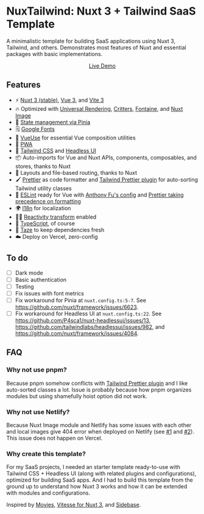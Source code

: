 # NuxTailwind: Nuxt 3 + Tailwind SaaS Template

A minimalistic template for building SaaS applications using Nuxt 3, Tailwind, and others. Demonstrates most features of Nuxt and essential packages with basic implementations.

<p align='center'>
<a href="https://nuxtailwind-template.vercel.app//">Live Demo</a>
</p>

## Features

- ⚡️ [Nuxt 3 (stable)](https://github.com/nuxt/framework), [Vue 3](https://github.com/vuejs/core), and [Vite 3](https://github.com/vitejs/vite)
- 🔥 Optimized with [Universal Rendering](https://nuxt.com/docs/guide/concepts/rendering#universal-rendering), [Critters](https://github.com/nuxt-modules/critters), [Fontaine](https://github.com/nuxt-modules/fontaine), and [Nuxt Image](https://github.com/nuxt/image)
- 🍍 [State management via Pinia](https://pinia.vuejs.org/)
- 🗒 [Google Fonts](https://fonts.google.com/)
- 🧩 [VueUse](https://github.com/vueuse/vueuse) for essential Vue composition utilities
- 📲 [PWA](https://github.com/kevinmarrec/nuxt-pwa-module)
- 🎨 [Tailwind CSS](https://tailwindcss.com/) and [Headless UI](https://headlessui.com/)
- 📦 Auto-imports for Vue and Nuxt APIs, components, composables, and stores, thanks to Nuxt
- 📑 Layouts and file-based routing, thanks to Nuxt
- 🖌 [Prettier](https://github.com/prettier/prettier) as code formatter and [Tailwind Prettier plugin](https://github.com/tailwindlabs/prettier-plugin-tailwindcss) for auto-sorting Tailwind utility classes
- 📐 [ESLint](https://github.com/eslint/eslint) ready for Vue with [Anthony Fu's config](https://github.com/antfu/eslint-config) and [Prettier taking precedence on formatting](https://github.com/prettier/eslint-config-prettier)
- 🌍 [I18n](https://github.com/intlify/vue-i18n-next) for localization
- 🤙🏻 [Reactivity transform](https://vuejs.org/guide/extras/reactivity-transform.html) enabled
- 🦾 [TypeScript](https://www.typescriptlang.org/), of course
- 🥦 [Taze](https://github.com/antfu/taze) to keep dependencies fresh
- ☁️ Deploy on Vercel, zero-config

## To do

- [ ] Dark mode
- [ ] Basic authentication
- [ ] Testing
- [ ] Fix issues with font metrics
- [ ] Fix workaround for Pinia at `nuxt.config.ts:5-7`. See https://github.com/nuxt/framework/issues/6623.
- [ ] Fix workaround for Headless UI at `nuxt.config.ts:22`. See https://github.com/P4sca1/nuxt-headlessui/issues/13, https://github.com/tailwindlabs/headlessui/issues/982, and https://github.com/nuxt/framework/issues/4084.

## FAQ

### Why not use pnpm?

Because pnpm somehow conflicts with [Tailwind Prettier plugin](https://github.com/tailwindlabs/prettier-plugin-tailwindcss) and I like auto-sorted classes a lot. Issue is probably because how pnpm organizes modules but using shamefully hoist option did not work.

### Why not use Netlify?

Because Nuxt Image module and Netlify has some issues with each other and local images give 404 error when deployed on Netlify (see [#1](https://github.com/nuxt/image/issues/638) and [#2](https://answers.netlify.com/t/nuxt-image-doesnt-show-up-after-deploy/46480/7)). This issue does not happen on Vercel. 

### Why create this template?

For my SaaS projects, I needed an starter template ready-to-use with Tailwind CSS + Headless UI (along with related plugins and configurations), optimized for building SaaS apps. And I had to build this template from the ground up to understand how Nuxt 3 works and how it can be extended with modules and configurations.

Inspired by [Movies](https://github.com/nuxt/movies), [Vitesse for Nuxt 3](https://github.com/antfu/vitesse-nuxt3), and [Sidebase](https://github.com/sidebase/sidebase).
